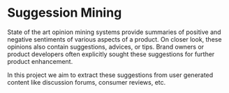 # Suggession Mining

State of the art opinion mining systems provide summaries of positive and negative sentiments of various aspects of a product. On closer look, these opinions
also contain suggestions, advices, or tips. Brand owners or product developers often explicitly sought these suggestions for further product enhancement.

In this project we aim to extract these suggestions from user generated content like discussion forums, consumer reviews, etc.
